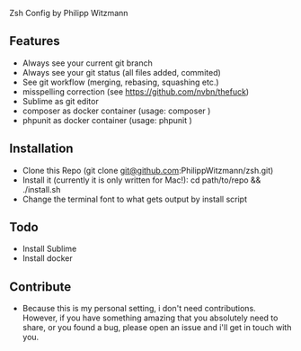 Zsh Config by Philipp Witzmann

## Features
 * Always see your current git branch
 * Always see your git status (all files added, commited)
 * See git workflow (merging, rebasing, squashing etc.)
 * misspelling correction (see https://github.com/nvbn/thefuck)
 * Sublime as git editor
 * composer as docker container (usage: composer <command>)
 * phpunit as docker container (usage: phpunit <command>)

## Installation
 * Clone this Repo (git clone git@github.com:PhilippWitzmann/zsh.git)
 * Install it (currently it is only written for Mac!): cd path/to/repo && ./install.sh
 * Change the terminal font to what gets output by install script


## Todo
 * Install Sublime
 * Install docker
## Contribute
 * Because this is my personal setting, i don't need contributions. However, if you have something amazing that you absolutely need to share, or you found a bug, please open an issue and i'll get in touch with you.

